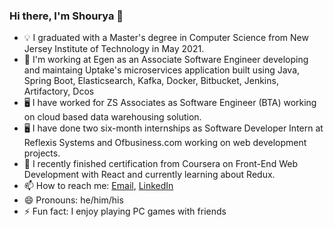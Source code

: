 ### Hi there, I'm Shourya 👋
  <p>
  <ul>
    <li>💡  I graduated with a Master's degree in Computer Science from New Jersey Institute of Technology in May 2021.</li>
    <li>🔭 I'm working at Egen as an Associate Software Engineer developing and maintaing Uptake's microservices application built using Java, Spring Boot, Elasticsearch, Kafka, Docker, Bitbucket, Jenkins, Artifactory, Dcos</li>
  <li>🖥 I have worked for ZS Associates as Software Engineer (BTA) working on cloud based data warehousing solution.</li>
  <li>🖥 I have done two six-month internships as Software Developer Intern at Reflexis Systems and Ofbusiness.com working on web development projects.</li>
  <li>🌱 I recently finished certification from Coursera on Front-End Web Development with React and currently learning about Redux.</li>
  <li>📫 How to reach me: <a href="shouryapunj93@gmail.com">Email</a>, <a href="https://www.linkedin.com/in/shourya-punj-231a9a149/">LinkedIn</a></li>
    <li>😄 Pronouns: he/him/his</li>
    <li>⚡ Fun fact: I enjoy playing PC games with friends</li>
  </p>
  
<!--
**shouryapunj/shouryapunj** is a ✨ _special_ ✨ repository because its `README.md` (this file) appears on your GitHub profile.

Here are some ideas to get you started:

- 🔭 I’m currently working on ...
- 🌱 I’m currently learning ...
- 👯 I’m looking to collaborate on ...
- 🤔 I’m looking for help with ...
- 💬 Ask me about ...
- 📫 How to reach me: ...
- 😄 Pronouns: ...
- ⚡ Fun fact: ...
-->
